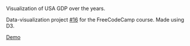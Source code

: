 Visualization of USA GDP over the years.

Data-visualization project
<a href="https://www.freecodecamp.org/learn/data-visualization/data-visualization-projects/visualize-data-with-a-bar-chart">#16</a>
for the FreeCodeCamp course. Made using D3.

<a href="#">Demo</a>